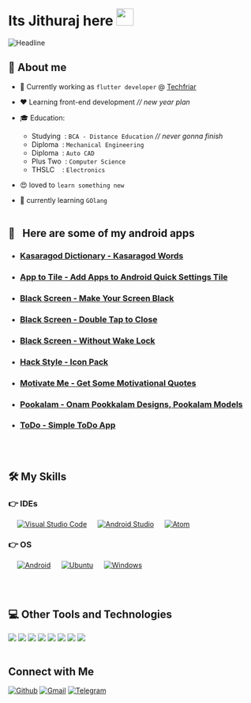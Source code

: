 # Its Jithuraj here <img src="https://media.giphy.com/media/hvRJCLFzcasrR4ia7z/giphy.gif" width="35"/>

  <img src="https://readme-typing-svg.herokuapp.com?color=%ff000000&size=32&center=true&vCenter=true&width=600&height=50&lines=Android+Developer;Flutter+Developer;Mechanical+Engineer;Sales+Executive;2D,3D+Designer;Estimator" alt="Headline" />

## :raising_hand: About me

- :dart: Currently working as `flutter developer` @ [Techfriar](https://techfriar.com)
- :heart: Learning front-end development *// new year plan*
- :mortar_board: Education:
  - Studying &nbsp;: `BCA - Distance Education` *// never gonna finish*
  - Diploma &nbsp;: `Mechanical Engineering`
  - Diploma &nbsp;: `Auto CAD`
  - Plus Two &nbsp;: `Computer Science`
  - THSLC &nbsp; &nbsp;: `Electronics`

- :heart_eyes: loved to `learn something new`
- :blue_heart: currently learning `GOlang`
  </br></br>

## :iphone: &nbsp; Here are some of my android apps

<ul>
  <li>
    <h3> 
      <b>
        <a href="https://play.google.com/store/apps/details?id=in.binarybox.kasaragoddictionary"> Kasaragod Dictionary - Kasaragod Words </a>
      </b>
    </h3>
  </li>
  <li>
    <h3> 
      <a href="https://play.google.com/store/apps/details?id=in.binarybox.apptotile"> App to Tile - Add Apps to Android Quick Settings Tile </a>
    </h3>
  </li>
  <li>
    <h3> 
      <a href="https://play.google.com/store/apps/details?id=in.binarybox.blackscreen"> Black Screen - Make Your Screen Black </a>
    </h3>
  </li>
  <li>
    <h3> 
      <a href="https://play.google.com/store/apps/details?id=in.binarybox.blackscreen2"> Black Screen - Double Tap to Close </a>
    </h3>
  </li>
  <li>
    <h3> 
      <a href="https://play.google.com/store/apps/details?id=in.binarybox.blackscreen1"> Black Screen - Without Wake Lock </a>
    </h3>
  </li>
  <li>
    <h3> 
      <a href="https://play.google.com/store/apps/details?id=in.binarybox.iconpack.hacker"> Hack Style - Icon Pack </a>
    </h3>
  </li>
  <li>
    <h3> 
      <a href="https://play.google.com/store/apps/details?id=in.binarybox.motivateme"> Motivate Me - Get Some Motivational Quotes </a>
    </h3>
  </li>
  <li>
    <h3> 
      <a href="https://play.google.com/store/apps/details?id=in.binarybox.pookalam"> Pookalam - Onam Pookkalam Designs, Pookalam Models </a></h3>
    
  </li>
  <li>
    <h3> 
      <a href="https://play.google.com/store/apps/details?id=in.binarybox.todo"> ToDo - Simple ToDo App </a>
    </h3>
  </li>
</ul>
</br></br>

## 🛠️ My Skills

### 👉 IDEs

<p align="left">
  &emsp;
    <a href="#"><img alt="Visual Studio Code" src="https://img.shields.io/badge/Visual%20Studio%20Code-0078d7.svg?style=plastic&logo=visual-studio-code&logoColor=white"></a>
  &emsp;
    <a href="#"><img alt="Android Studio" src="https://img.shields.io/badge/Android%20Studio-32CD32.svg?style=plastic&logo=android-studio&logoColor=white" /></a>
  &emsp;
    <a href="#"><img alt="Atom" src="https://img.shields.io/badge/atom-%2366595C.svg?&style=plastic&logo=atom&logoColor=white" /></a>
</p>

### 👉 OS

<p align="left">
  &emsp;
    <a href="#"><img alt="Android" src="https://img.shields.io/badge/Android-0078d7.svg?style=plastic&logo=android&logoColor=white"></a>
   &emsp;
    <a href="#"><img alt="Ubuntu" src="https://img.shields.io/badge/Ubuntu-dd4814.svg?style=plastic&logo=ubuntu&logoColor=white"></a>
   &emsp;
    <a href="#"><img alt="Windows" src="https://img.shields.io/badge/Windows-00a1f1.svg?style=plastic&logo=windows&logoColor=white"></a>
  </p>

</br></br>

## :computer: Other Tools and Technologies

<span>
  <img src="https://img.shields.io/badge/Git-F05032?style=for-the-badge&logo=git&logoColor=white">
  <img src="https://img.shields.io/badge/Xampp-F37623?style=for-the-badge&logo=xampp&logoColor=white">
  <img src="https://img.shields.io/badge/Shell_Script-121011?style=for-the-badge&logo=gnu-bash&logoColor=white">
  <img src="https://img.shields.io/badge/Markdown-000000?style=for-the-badge&logo=markdown&logoColor=white">
  <img src="https://img.shields.io/badge/json-5E5C5C?style=for-the-badge&logo=json&logoColor=white">
  <img src="https://img.shields.io/badge/blender-F37623?style=for-the-badge&logo=blender&logoColor=white">
  <img src="https://img.shields.io/badge/auto_cad-F05032?style=for-the-badge&logo=auto-cad&logoColor=white">
  <img src="https://img.shields.io/badge/figma-a259ff?style=for-the-badge&logo=figma&logoColor=white">
</span>

</br>
</br>

## Connect with Me

<p align="center">
 
  <a href="https://github.com/jithuraj"><img alt="Github" title="Jithuraj" src="https://img.shields.io/badge/GitHub-100000?style=for-the-badge&logo=github&logoColor=white"></a>
  <a href="mailto:contact.jithuraj@gmail.com"><img alt="Gmail" title="Jithuraj Gmail" src="https://img.shields.io/badge/Gmail-D14836?style=for-the-badge&logo=gmail&logoColor=white"></a>
  <a href="https://t.me/jithurajp"><img alt="Telegram" title="Jithuraj Telegram" src="https://img.shields.io/badge/Telegram-2CA5E0?style=for-the-badge&logo=telegram&logoColor=white"></a> 
</p>
